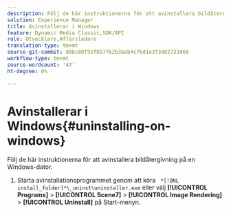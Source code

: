 ```yaml
---
description: Följ de här instruktionerna för att avinstallera bildåtergivning på en Windows-dator.
solution: Experience Manager
title: Avinstallerar i Windows
feature: Dynamic Media Classic,SDK/API
role: Utvecklare,Affärsledare
translation-type: tm+mt
source-git-commit: d0bc88f55f857762b3bab4c76d1e3f3dd2733d60
workflow-type: tm+mt
source-wordcount: '47'
ht-degree: 0%

---
```



# Avinstallerar i Windows{#uninstalling-on-windows}

Följ de här instruktionerna för att avinstallera bildåtergivning på en Windows-dator.

1. Starta avinstallationsprogrammet genom att köra ` *[!DNL install_folder]*\_uninst\uninstaller.exe` eller välj **[!UICONTROL Programs]** > **[!UICONTROL Scene7]** > **[!UICONTROL Image Rendering]** > **[!UICONTROL Uninstall]** på Start-menyn.
